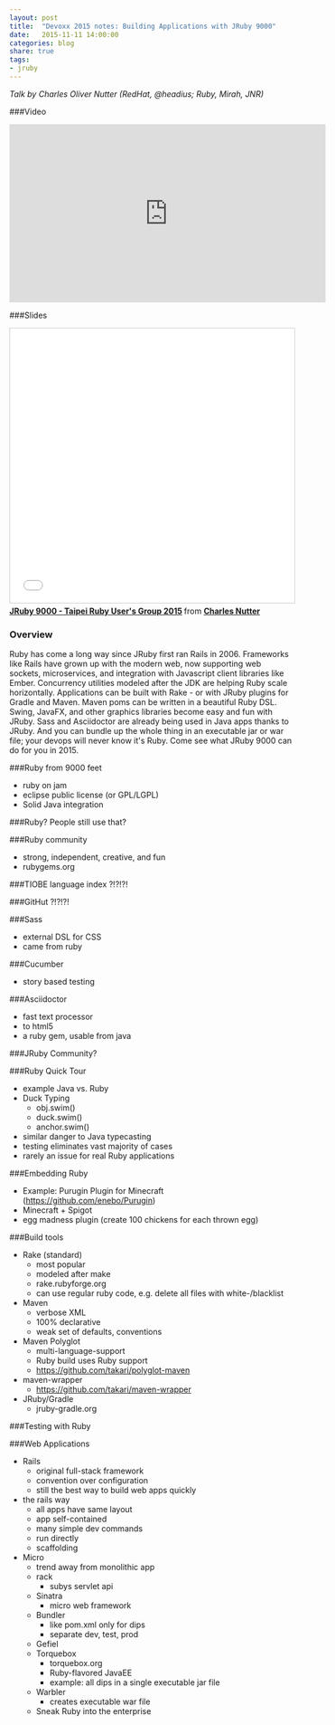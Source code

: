 ```yaml
---
layout: post
title:  "Devoxx 2015 notes: Building Applications with JRuby 9000"
date:   2015-11-11 14:00:00
categories: blog
share: true
tags:
- jruby
---
```


*Talk by Charles Oliver Nutter (RedHat, @headius; Ruby, Mirah, JNR)*

###Video
<iframe width="560" height="315" src="https://www.youtube.com/embed/1t4iu7tefi4" frameborder="0" allowfullscreen></iframe>

###Slides
<iframe src="//www.slideshare.net/slideshow/embed_code/key/1RWLIX0yuIcgDd" width="595" height="485" frameborder="0" marginwidth="0" marginheight="0" scrolling="no" style="border:1px solid #CCC; border-width:1px; margin-bottom:5px; max-width: 100%;" allowfullscreen> </iframe> <div style="margin-bottom:5px"> <strong> <a href="//www.slideshare.net/CharlesNutter/jruby-9000-taipei-ruby-users-group-2015" title="JRuby 9000 - Taipei Ruby User&#x27;s Group 2015" target="_blank">JRuby 9000 - Taipei Ruby User&#x27;s Group 2015</a> </strong> from <strong><a href="//www.slideshare.net/CharlesNutter" target="_blank">Charles Nutter</a></strong> </div>

### Overview
Ruby has come a long way since JRuby first ran Rails in 2006. Frameworks like Rails have grown up with the modern web, now supporting web sockets, microservices, and integration with Javascript client libraries like Ember. Concurrency utilities modeled after the JDK are helping Ruby scale horizontally. Applications can be built with Rake - or with JRuby plugins for Gradle and Maven. Maven poms can be written in a beautiful Ruby DSL. Swing, JavaFX, and other graphics libraries become easy and fun with JRuby. Sass and Asciidoctor are already being used in Java apps thanks to JRuby. And you can bundle up the whole thing in an executable jar or war file; your devops will never know it's Ruby. Come see what JRuby 9000 can do for you in 2015.

###Ruby from 9000 feet
- ruby on jam
- eclipse public license (or GPL/LGPL)
- Solid Java integration

###Ruby? People still use that?

###Ruby community
- strong, independent, creative, and fun
- rubygems.org

###TIOBE language index ?!?!?!

###GitHut ?!?!?!

###Sass
- external DSL for CSS
- came from ruby

###Cucumber
- story based testing

###Asciidoctor
- fast text processor
- to html5
- a ruby gem, usable from java

###JRuby Community?

###Ruby Quick Tour
- example Java vs. Ruby
- Duck Typing
    - obj.swim()
    - duck.swim()
    - anchor.swim()
- similar danger to Java typecasting
- testing eliminates vast majority of cases
- rarely an issue for real Ruby applications

###Embedding Ruby
- Example: Purugin Plugin for Minecraft (https://github.com/enebo/Purugin)
- Minecraft + Spigot
- egg madness plugin (create 100 chickens for each thrown egg)

###Build tools
- Rake (standard)
    - most popular
    - modeled after make
    - rake.rubyforge.org
    - can use regular ruby code, e.g. delete all files with white-/blacklist
- Maven
    - verbose XML
    - 100% declarative
    - weak set of defaults, conventions
- Maven Polyglot
    - multi-language-support
    - Ruby build uses Ruby support
    - https://github.com/takari/polyglot-maven
- maven-wrapper
    - https://github.com/takari/maven-wrapper
- JRuby/Gradle
    - jruby-gradle.org

###Testing with Ruby

###Web Applications
- Rails
    - original full-stack framework
    - convention over configuration
    - still the best way to build web apps quickly
- the rails way
    - all apps have same layout
    - app self-contained
    - many simple dev commands
    - run directly
    - scaffolding
- Micro
    - trend away from monolithic app
    - rack
        - subys servlet api
    - Sinatra
        - micro web framework
    - Bundler
        - like pom.xml only for dips
        - separate dev, test, prod
    - Gefiel
    - Torquebox
        - torquebox.org
        - Ruby-flavored JavaEE
        - example: all dips in a single executable jar file
    - Warbler
        - creates executable war file
    - Sneak Ruby into the enterprise
